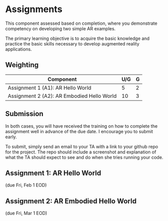 # Assignments

This component assessed based on completion, where you demonstrate competency on developing two simple AR examples.

The primary learning objective is to acquire the basic knowledge and practice the basic skills necessary to develop augmented reality applications.

## Weighting

| Component                                     | U/G | G  |
|-----------------------------------------------|-----|----|
| Assignment 1 (A1): AR Hello World             | 5   | 2  |
| Assignment 2 (A2): AR Embodied Hello World    | 10  | 3  |

## Submission

In both cases, you will have received the training on how to complete the assignment well in advance of the due date. I encourage you to submit early.

To submit, simply send an email to your TA with a link to your github repo for the project. The repo should include a screenshot and explanation of what the TA should expect to see and do when she tries running your code.

## Assignment 1: AR Hello World 

(due Fri, Feb 1 EOD)

## Assignment 2: AR Embodied Hello World 

(due Fri, Mar 1 EOD)

